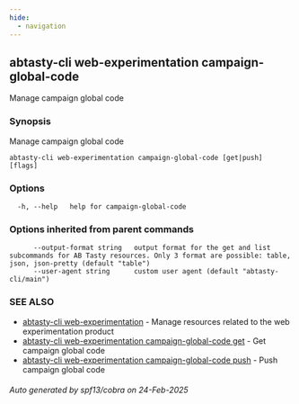 ```yaml
---
hide:
  - navigation
---
```

## abtasty-cli web-experimentation campaign-global-code

Manage campaign global code

### Synopsis

Manage campaign global code

```
abtasty-cli web-experimentation campaign-global-code [get|push] [flags]
```

### Options

```
  -h, --help   help for campaign-global-code
```

### Options inherited from parent commands

```
      --output-format string   output format for the get and list subcommands for AB Tasty resources. Only 3 format are possible: table, json, json-pretty (default "table")
      --user-agent string      custom user agent (default "abtasty-cli/main")
```

### SEE ALSO

* [abtasty-cli web-experimentation](abtasty-cli_web-experimentation.md)	 - Manage resources related to the web experimentation product
* [abtasty-cli web-experimentation campaign-global-code get](abtasty-cli_web-experimentation_campaign-global-code_get.md)	 - Get campaign global code
* [abtasty-cli web-experimentation campaign-global-code push](abtasty-cli_web-experimentation_campaign-global-code_push.md)	 - Push campaign global code

###### Auto generated by spf13/cobra on 24-Feb-2025
